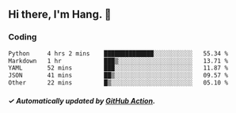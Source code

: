## Hi there, I'm Hang. 👋

### Coding

<!--START_SECTION:waka-->

```txt
Python     4 hrs 2 mins    ██████████████░░░░░░░░░░░   55.34 %
Markdown   1 hr            ███▒░░░░░░░░░░░░░░░░░░░░░   13.71 %
YAML       52 mins         ███░░░░░░░░░░░░░░░░░░░░░░   11.87 %
JSON       41 mins         ██▒░░░░░░░░░░░░░░░░░░░░░░   09.57 %
Other      22 mins         █▒░░░░░░░░░░░░░░░░░░░░░░░   05.10 %
```

<!--END_SECTION:waka-->

##### ✓ Automatically updated by [GitHub Action](https://github.com/huhuhang/huhuhang/actions).

